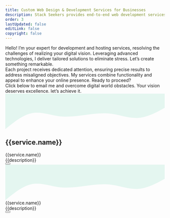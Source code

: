```yaml
---
title: Custom Web Design & Development Services for Businesses
description: Stack Seekers provides end-to-end web development services for businesses of all sizes. Our solutions include front-end and back-end development, CMS integration, API development, and performance optimization — all aligned to support your growth and digital transformation goals.
order: 3
lastUpdated: false
editLink: false
copyright: false
---
```


<div class="flex flex-column gap-4 mt-6 line-height-3">
  <div>Hello! I’m your expert for development and hosting services, resolving the challenges of realizing your digital vision. Leveraging advanced technologies, I deliver tailored solutions to eliminate stress. Let’s create something remarkable.</div>

  <div>Each project receives dedicated attention, ensuring precise results to address misaligned objectives. My services combine functionality and appeal to enhance your online presence. Ready to proceed?</div>

  <div>Click below to email me and overcome digital world obstacles. Your vision deserves excellence. let’s achieve it.</div>
</div>

<div class="flex flex-wrap md:gap-4 gap-2">
    <TabView class="p-tabview-vertical md:flex hidden" :activeIndex="activeTabIndex" @tab-change="onTabChange">
      <!-- Tab Panels -->
      <TabPanel :header="`${service.name}`" leftIcon="pi pi-home" v-for= "(service, index) in services" :id="service.code">
        <div class="shadow-1 col-12 border-round-2xl vp-feature-item p-0 overflow-hidden" itemscope itemtype="https://schema.org/SoftwareApplication">
              <svg xmlns="http://www.w3.org/2000/svg" viewBox="0 0 1440 320"><path fill="#10b981" fill-opacity="0.1" d="M0,320L40,288C80,256,160,192,240,176C320,160,400,192,480,202.7C560,213,640,203,720,192C800,181,880,171,960,181.3C1040,192,1120,224,1200,218.7C1280,213,1360,171,1400,149.3L1440,128L1440,0L1400,0C1360,0,1280,0,1200,0C1120,0,1040,0,960,0C880,0,800,0,720,0C640,0,560,0,480,0C400,0,320,0,240,0C160,0,80,0,40,0L0,0Z"></path></svg>
              <div class="px-4 m-2">
                  <div class="text-4xl font-bold mb-4">
                    <h2 itemprop="name" class="hidden">{{service.name}}</h2>
                    <span itemprop="name">{{service.name}}</span>
                  </div>
                  <Image v-if="service.code" :src="`/img/service/${service.code}.webp`" class="" :alt="service.name" width="100%"/>
                  <div class="my-4 flex flex-column gap-2 line-height-3">
                      <link itemprop="applicationCategory" :href="service.schema" />
                      <div itemprop="name" v-for= "(description, index) in service.descriptions" >    {{description}}
                      </div>
                      <a :href="`mailto:jiwan.cse@gmail.com?subject=Inquiry : ${service.name} Services`" size="large" color="deeppink" class="flex justify-content-center text-center no-underline mt-4" aria-label="Send an Email"> 
                      <Button label="Book Now!" icon="pi pi-briefcase" severity="primary" raised rounded />
                      </a>
                  </div>
              </div>
          </div>
      </TabPanel>
    </TabView>
    <div class="grid my-6 md:col-6 p-0 md:hidden flex" :class="[{ 'md:col-12' : (index === services.length-1 || index === 0 || index === 3) }]" v-for= "(service, index) in services" :id="service.code">
        <div class="shadow-1 col-12 border-round-2xl vp-feature-item p-0 overflow-hidden" itemscope itemtype="https://schema.org/SoftwareApplication">
            <svg xmlns="http://www.w3.org/2000/svg" viewBox="0 0 1440 320"><path fill="#10b981" fill-opacity="0.1" d="M0,320L40,288C80,256,160,192,240,176C320,160,400,192,480,202.7C560,213,640,203,720,192C800,181,880,171,960,181.3C1040,192,1120,224,1200,218.7C1280,213,1360,171,1400,149.3L1440,128L1440,0L1400,0C1360,0,1280,0,1200,0C1120,0,1040,0,960,0C880,0,800,0,720,0C640,0,560,0,480,0C400,0,320,0,240,0C160,0,80,0,40,0L0,0Z"></path></svg>
            <div class="px-4 m-2">
                <div class="text-4xl font-bold mb-4">
                    <span itemprop="name">{{service.name}}</span>
                </div>
                <Image v-if="service.code" :src="`/img/service/${service.code}.webp`" class="" :alt="service.name" width="100%"/>
                <div class="my-4 flex flex-column gap-2 line-height-3">
                    <link itemprop="applicationCategory" :href="service.schema" />
                    <div itemprop="name" v-for= "(description, index) in service.descriptions" >    {{description}}
                    </div>
                    <a :href="`mailto:jiwan.cse@gmail.com?subject=Inquiry : ${service.name} Services`" size="large" color="deeppink" class="flex justify-content-center text-center no-underline mt-4" aria-label="Send an Email"> 
                    <Button label="Book Now!" icon="pi pi-briefcase" severity="primary" raised rounded />
                    </a>
                </div>
            </div>
        </div>
    </div>
</div>

<script setup lang="ts">
import { ref, watch, onMounted, nextTick } from "vue";
import { useRouter, useRoute } from "vue-router";

const router = useRouter();
const route = useRoute();

const services = [
    {
        name: "Figma to Web",
        code: "FigmaToWeb",
        descriptions: [
            "Turn your Figma designs into fully functional, dynamic websites with my expertise. Leveraging the power of VueJS, ReactJS, and their robust ecosystems, I create innovative websites tailored precisely to your requirements.",
            "My solutions are fully customizable and reusable, ensuring they align perfectly with your vision, while remaining exceptionally lightweight for optimal performance."]
    },
    {
        name: "E-commerce",
        code: "E-commerceSolutions",
        descriptions:[ 
            "I specialize in building robust e-commerce platforms that empower businesses to sell their products and services online effortlessly.", 
            "My solutions are scalable, secure, and packed with advanced features to drive sales and boost customer satisfaction."]
    },
    {
        name: "Consulting",
        code: "ConsultingAndTechnicalAdvisory",
        descriptions:[ 
            "Whether you're just starting your project or facing technical challenges, I'm here to provide expert guidance and support.",
            " I offer consulting services to help you make informed decisions and overcome any obstacles along the way."]
    },
    {
        name: "Web App",
        code: "CustomWebDevelopment",
        descriptions:[ 
            "I design responsive and visually stunning custom web application optimized for performance and user experience.",
            "Whether you need a simple landing page or a complex web application, I have the expertise to bring your vision to life."]
    },
    {
        name: "API",
        code: "APIDevelopmentAndIntegration",
        descriptions:[ 
            "Need to integrate third-party services or develop custom APIs for your application? ",
            "I specialize in creating RESTful APIs, enabling seamless communication between systems and enhancing your software's functionality."]
    },
    {
        name: "Hosting",
        code: "hosting",
        descriptions:[ 
            "I offer comprehensive hosting services to ensure your applications run smoothly, securely, and efficiently. From setting up cloud infrastructure on AWS, or Azure to configuring and maintaining web servers, databases, and load balancers, I provide end-to-end solutions tailored to your needs.",
            "My expertise in containerization with Docker and orchestration with Kubernetes ensures scalable and resilient deployments. With a focus on uptime, security, and performance, I deliver hosting solutions that enable your business to thrive in the digital landscape."]
    },
    {
        name: "CICD",
        code: "cicd",
        descriptions:[ 
            "I specialize in designing and optimizing CI/CD pipelines to streamline your software delivery process. Utilizing tools like Jenkins, GitLab CI, I automate builds, tests, and deployments for faster, more reliable releases.",
            "My expertise in scripting and Infrastructure as Code (IaC) enhances efficiency and scalability, allowing your development team to focus on innovation. Whether you're starting from scratch or refining existing workflows, I deliver tailored solutions that boost productivity and quality in your software projects."]
    },
]

// Map service codes to indices
const serviceMapping = services.reduce((acc, service, index) => {
  acc[`#${service.code}`] = index;
  return acc;
}, {});

const activeTabIndex = ref(serviceMapping[route.params.serviceCode] || 0);

// Watch for route changes to update the active tab
watch(
  () => route.hash,
  (newServiceCode) => {
    activeTabIndex.value = serviceMapping[newServiceCode] ?? 0;
  },
  { immediate: true }
);
// Handle tab change event to update the route
const onTabChange = (event) => {
  const service = services[event.index];
  if (service) {
    router.push(`/web-development-services/#${service.code}`);
  }
};
</script>
